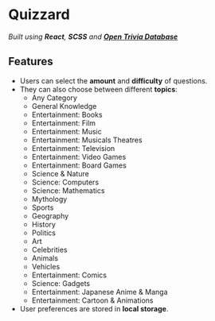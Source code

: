# Quizzard
_Built using **React**, **SCSS** and **[Open Trivia Database](https://opentdb.com/)**_

## Features
* Users can select the **amount** and **difficulty** of questions.
* They can also choose between different **topics**:
  * Any Category
  * General Knowledge
  * Entertainment: Books
  * Entertainment: Film
  * Entertainment: Music
  * Entertainment: Musicals  Theatres
  * Entertainment: Television
  * Entertainment: Video Games
  * Entertainment: Board Games
  * Science &amp; Nature
  * Science: Computers
  * Science: Mathematics
  * Mythology
  * Sports
  * Geography
  * History
  * Politics
  * Art
  * Celebrities
  * Animals
  * Vehicles
  * Entertainment: Comics
  * Science: Gadgets
  * Entertainment: Japanese Anime &amp; Manga
  * Entertainment: Cartoon &amp; Animations
* User preferences are stored in **local storage**.
